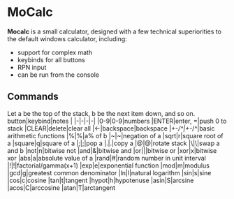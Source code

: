 # MoCalc

**Mocalc** is a small calculator, designed with a few technical superiorities to the default windows calculator, including:
* support for complex math
* keybinds for all buttons
* RPN input
* can be run from the console

## Commands
Let a be the top of the stack, b be the next item down, and so on.
button|keybind|notes                         |
|-|-|-|-|
|0-9|0-9|numbers
|ENTER|enter, =|push 0 to stack
|CLEAR|delete|clear all
|←|backspace|backspace
|+-*/^|+-*/^|basic arithmetic functions
|%|%|a% of b
|~|~|negation of a
|sqrt|r|square root of a
|square|q|square of a
|;|;|pop a
|.|.|copy a
|@|@|rotate stack
|\\|\\|swap a and b
|not|n|bitwise not
|and|&|bitwise and
|or|\||bitwise or
|xor|x|bitwise xor
|abs|a|absolute value of a
|rand|#|random number in unit interval
|!|!|factorial/gamma(x+1)
|exp|e|exponential function
|mod|m|modulus
|gcd|g|greatest common denominator
|ln|l|natural logarithm
|sin|s|sine
|cos|c|cosine
|tan|t|tangent
|hypot|h|hypotenuse
|asin|S|arcsine
|acos|C|arccosine
|atan|T|arctangent